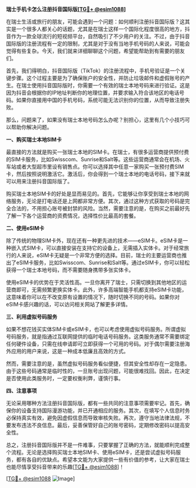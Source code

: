**瑞士手机卡怎么注册抖音国际版[[TG💪+ @esim1088](https://t.me/s/esim1088)]**

在瑞士生活或旅行的朋友，可能会遇到一个问题：如何顺利注册抖音国际版？这其实是一个很多人都关心的话题，尤其是在瑞士这样一个国际化程度很高的地方，抖音作为一款全球流行的短视频平台，自然吸引了不少用户的关注。不过，由于抖音国际版的注册流程有一定的限制，尤其是对于没有当地手机号码的人来说，可能会觉得有些复杂。今天，我们就来详细聊聊这个问题，希望能帮助到有需要的朋友们。

首先，我们得明白，抖音国际版（TikTok）的注册流程中，手机号验证是一个关键步骤。这个过程主要是为了确保账户的安全性，并防止垃圾邮件和虚假账号的产生。在瑞士使用抖音国际版时，你需要一个有效的瑞士本地号码来进行验证。这是因为抖音会根据你的IP地址判断你的地理位置，并要求输入符合该地区的电话号码。如果你直接用中国的手机号码，系统可能无法识别你的位置，从而导致注册失败。

那么，问题来了，如果没有瑞士本地号码怎么办呢？别担心，这里有几个小技巧可以帮助你解决问题。

**一、购买瑞士本地SIM卡**

最直接的方法就是购买一张瑞士本地的SIM卡。在瑞士，有很多运营商提供预付费的SIM卡服务，比如Swisscom、Sunrise和Salt等。这些运营商通常会在机场、火车站或者大型超市里设有销售点。你可以选择其中任意一家购买一张预付费SIM卡，然后按照说明激活它。激活后，你会得到一个瑞士本地的电话号码，接下来就可以用来注册抖音国际版了。

购买瑞士本地SIM卡的好处是显而易见的。首先，它能够让你享受到瑞士本地的网络服务，无论是打电话还是上网都非常方便。其次，通过这种方式获取的号码是完全合法的，不用担心账号被封禁的风险。当然，需要注意的是，在购买之前最好先了解一下各个运营商的资费情况，选择性价比最高的套餐。

**二、使用eSIM卡**

除了传统的物理SIM卡外，现在还有一种更先进的技术——eSIM卡。eSIM卡是一种嵌入式SIM卡，可以直接安装在支持它的设备上，无需插入实体卡。对于经常旅行的人来说，eSIM卡无疑是一个非常方便的选择。目前，瑞士的主要运营商也推出了eSIM卡服务，比如Swisscom、Sunrise和Salt等。通过eSIM卡，你可以轻松获得一个瑞士本地号码，而不需要随身携带多张实体卡。

使用eSIM卡的优势在于灵活性高。一旦你离开了瑞士，只需切换到其他地区的运营商即可，无需频繁更换实体卡。此外，许多高端智能手机都支持eSIM卡功能，这意味着你可以在不改变原有设置的情况下，随时切换不同的号码。如果你对eSIM卡感兴趣的话，可以访问相关网站了解更多详情。

**三、利用虚拟号码服务**

如果不想花钱买实体SIM卡或eSIM卡，也可以考虑使用虚拟号码服务。所谓虚拟号码服务，就是指通过互联网提供的临时电话号码服务。这类服务通常不需要绑定任何硬件设备，只需在线申请即可立即获得一个可用的号码。对于偶尔需要注册海外应用的用户来说，这是一种成本低廉且高效的方式。

然而，需要注意的是，虽然虚拟号码服务看似便捷，但其安全性却存在一定隐患。由于这些号码通常是临时性的，一旦账号出现问题，可能很难找回。因此，在决定是否使用此类服务时，一定要权衡利弊，谨慎行事。

**四、注意事项**

无论采用哪种方法注册抖音国际版，都有一些共同的注意事项需要牢记。首先，确保你的设备支持国际漫游功能，并已开通相应的服务。其次，在填写个人信息时务必保持真实有效，避免因虚假信息而导致审核失败。再次，遵守当地法律法规，不要发布违法不良信息。最后，妥善保管好自己的账号密码，定期修改密码以提高安全性。

总之，注册抖音国际版并不是一件难事，只要掌握了正确的方法，就能顺利完成整个流程。无论是选择购买瑞士本地SIM卡、使用eSIM卡，还是尝试虚拟号码服务，都有各自的优缺点。希望本文能为大家提供一些有价值的参考，让大家在瑞士也能尽情享受抖音带来的乐趣[[TG💪+ @esim1088](https://t.me/s/esim1088)]！

[[TG💪+ @esim1088](https://t.me/s/esim1088) ![Image](https://i.postimg.cc/4NQfJmqS/Snipaste-2025-05-13-00-14-12.png)]